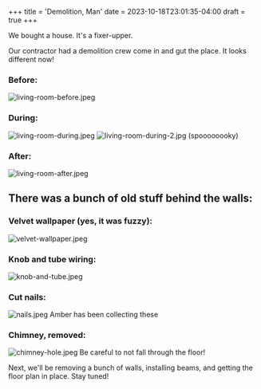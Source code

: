 +++
title = 'Demolition, Man'
date = 2023-10-18T23:01:35-04:00
draft = true
+++

We bought a house. It's a fixer-upper.

Our contractor had a demolition crew come in and gut the place. It looks different now!

### Before:
![living-room-before.jpeg](images%2Fliving-room-before.jpeg)

### During:
![living-room-during.jpeg](images%2Fliving-room-during.jpeg)
![living-room-during-2.jpg](images%2Fliving-room-during-2.jpg)
(spoooooooky)

### After:
![living-room-after.jpeg](images%2Fliving-room-after.jpeg)

## There was a bunch of old stuff behind the walls:

### Velvet wallpaper (yes, it was fuzzy):
![velvet-wallpaper.jpeg](images%2Fvelvet-wallpaper.jpeg)

### Knob and tube wiring:
![knob-and-tube.jpeg](images%2Fknob-and-tube.jpeg)

### Cut nails:
![nails.jpeg](images%2Fnails.jpeg)
Amber has been collecting these

### Chimney, removed:
![chimney-hole.jpeg](images%2Fchimney-hole.jpeg)
Be careful to not fall through the floor!


Next, we'll be removing a bunch of walls, installing beams, and getting the floor plan in place. Stay tuned!